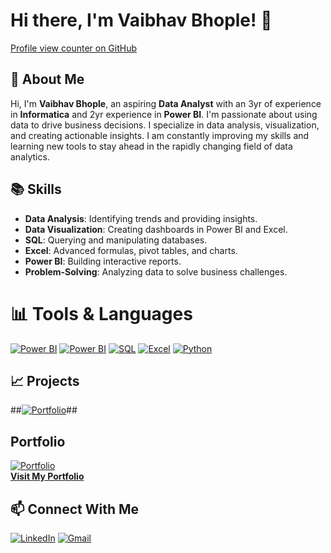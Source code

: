 # Hi there, I'm Vaibhav Bhople! 👋

[Profile view counter on GitHub](https://komarev.com/ghpvc/?username=vaibhavbhople)


## 🌟 About Me
Hi, I'm **Vaibhav Bhople**, an aspiring **Data Analyst** with an 3yr of experience in **Informatica** and 2yr experience in **Power BI**. I'm passionate about using data to drive business decisions. I specialize in data analysis, visualization, and creating actionable insights.
I am constantly improving my skills and learning new tools to stay ahead in the rapidly changing field of data analytics.


## 📚 Skills

- **Data Analysis**: Identifying trends and providing insights.
- **Data Visualization**: Creating dashboards in Power BI and Excel.
- **SQL**: Querying and manipulating databases.
- **Excel**: Advanced formulas, pivot tables, and charts.
- **Power BI**: Building interactive reports.
- **Problem-Solving**: Analyzing data to solve business challenges.


# 📊 Tools & Languages 
[![Power BI](https://img.icons8.com/color/48/null/power-bi.png)](https://powerbi.microsoft.com/)
[![Power BI](https://img.icons8.com/color/48/null/power-bi.png)](https://github.com/bhavesh033/Power-BI-Business-Insights-360.)
[![SQL](https://img.icons8.com/ios-filled/50/null/sql.png)](https://learn.microsoft.com/en-us/sql/)
[![Excel](https://img.icons8.com/color/48/null/microsoft-excel-2019.png)](https://github.com/bhavesh033/Excel-Sales-finance-Analytics-projects)
[![Python](https://img.icons8.com/color/48/null/python.png)](https://www.python.org/)


## 📈 Projects
##[![Portfolio](https://img.icons8.com/color/48/4a90e2/folder-invoices.png)](https://github.com/bhavesh033?tab=repositories)##

## Portfolio
[![Portfolio](https://img.icons8.com/ios-filled/50/4a90e2/briefcase.png)](https://codebasics.io/portfolio/bhavesh-Kishor-Rana)  
[**Visit My Portfolio**](https://codebasics.io/portfolio/bhavesh-Kishor-Rana)

## 📫 Connect With Me
[![LinkedIn](https://img.icons8.com/ios-filled/50/0077b5/linkedin-circled--v1.png)](https://www.linkedin.com/in/bhavesh-rana-b69198199/)
[![Gmail](https://img.icons8.com/ios-filled/50/000000/gmail.png)](mailto:your.email@gmail.com)
